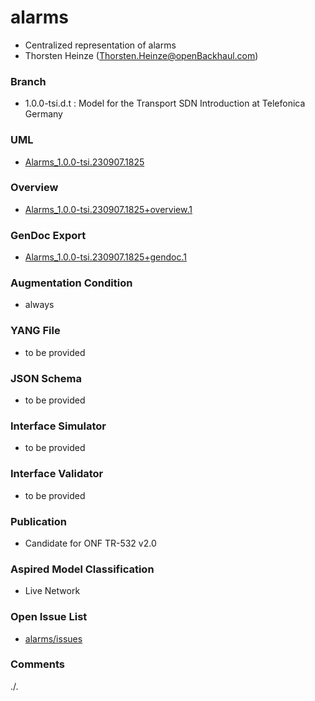 # alarms
- Centralized representation of alarms
- Thorsten Heinze (Thorsten.Heinze@openBackhaul.com)

### Branch
- 1.0.0-tsi.d.t : Model for the Transport SDN Introduction at Telefonica Germany

### UML
- [Alarms_1.0.0-tsi.230907.1825](./Alarms_1.0.0-tsi.230907.1825.zip)  

### Overview 
- [Alarms_1.0.0-tsi.230907.1825+overview.1](./Alarms_1.0.0-tsi.230907.1825+overview.1.png)

### GenDoc Export
- [Alarms_1.0.0-tsi.230907.1825+gendoc.1](./Alarms_1.0.0-tsi.230907.1825+gendoc.1.docx)

### Augmentation Condition
- always

### YANG File
- to be provided

### JSON Schema  
- to be provided  

### Interface Simulator  
- to be provided  

### Interface Validator  
- to be provided  

### Publication
- Candidate for ONF TR-532 v2.0

### Aspired Model Classification  
- Live Network

### Open Issue List
- [alarms/issues](../../issues)

### Comments
./.
